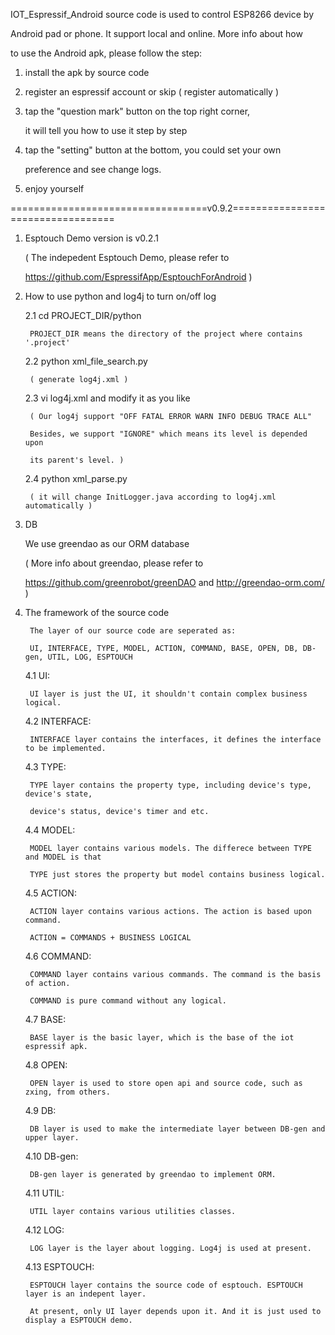 IOT_Espressif_Android source code is used to control ESP8266 device by

Android pad or phone. It support local and online. More info about how

to use the Android apk, please follow the step:

1. install the apk by source code

2. register an espressif account or skip ( register automatically )

3. tap the "question mark" button on the top right corner,

   it will tell you how to use it step by step

4. tap the "setting" button at the bottom, you could set your own

   preference and see change logs.

5. enjoy yourself

==================================v0.9.2==================================

1. Esptouch Demo version is v0.2.1

    ( The indepedent Esptouch Demo, please refer to
     
     https://github.com/EspressifApp/EsptouchForAndroid )

2. How to use python and log4j to turn on/off log

    2.1 cd PROJECT_DIR/python 
    
        PROJECT_DIR means the directory of the project where contains '.project'

    2.2 python xml_file_search.py

        ( generate log4j.xml )

    2.3 vi log4j.xml and modify it as you like

        ( Our log4j support "OFF FATAL ERROR WARN INFO DEBUG TRACE ALL"
     
        Besides, we support "IGNORE" which means its level is depended upon

        its parent's level. ) 

    2.4 python xml_parse.py 
    
        ( it will change InitLogger.java according to log4j.xml automatically )
3. DB

    We use greendao as our ORM database
    
    ( More info about greendao, please refer to 
      
      https://github.com/greenrobot/greenDAO and http://greendao-orm.com/ )

4. The framework of the source code

        The layer of our source code are seperated as:

        UI, INTERFACE, TYPE, MODEL, ACTION, COMMAND, BASE, OPEN, DB, DB-gen, UTIL, LOG, ESPTOUCH

    4.1 UI:

        UI layer is just the UI, it shouldn't contain complex business logical.

    4.2 INTERFACE:

        INTERFACE layer contains the interfaces, it defines the interface to be implemented.

    4.3 TYPE:

        TYPE layer contains the property type, including device's type, device's state,

        device's status, device's timer and etc.

    4.4 MODEL:

        MODEL layer contains various models. The differece between TYPE and MODEL is that

        TYPE just stores the property but model contains business logical.

    4.5 ACTION:

        ACTION layer contains various actions. The action is based upon command.

        ACTION = COMMANDS + BUSINESS LOGICAL

    4.6 COMMAND:

        COMMAND layer contains various commands. The command is the basis of action.

        COMMAND is pure command without any logical.

    4.7 BASE:

        BASE layer is the basic layer, which is the base of the iot espressif apk.

    4.8 OPEN:

        OPEN layer is used to store open api and source code, such as zxing, from others.

    4.9 DB:

        DB layer is used to make the intermediate layer between DB-gen and upper layer.

    4.10 DB-gen:

        DB-gen layer is generated by greendao to implement ORM.

    4.11 UTIL:

        UTIL layer contains various utilities classes.

    4.12 LOG:

        LOG layer is the layer about logging. Log4j is used at present.

    4.13 ESPTOUCH:

        ESPTOUCH layer contains the source code of esptouch. ESPTOUCH layer is an indepent layer.

        At present, only UI layer depends upon it. And it is just used to display a ESPTOUCH demo.


